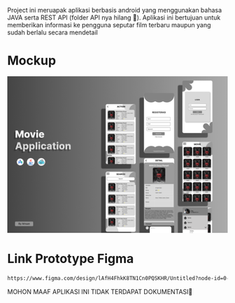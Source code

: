 Project ini meruapak aplikasi berbasis android yang menggunakan bahasa JAVA serta REST API (folder API nya hilang 🥹). Aplikasi ini bertujuan untuk memberikan informasi ke pengguna seputar film terbaru maupun yang sudah berlalu secara mendetail
# Mockup
<p align="center" > <img src="https://github.com/SpyHolder/Movie-Application/blob/master/Desktop%20-%202.png" alt="mockup"/> </p>


# Link Prototype Figma
```bash
https://www.figma.com/design/lAfH4FhkK8TN1Cn0PQSKHR/Untitled?node-id=0-1&t=VVpnO1heM0Ehyy5o-1
```
<p class="center">MOHON MAAF APLIKASI INI TIDAK TERDAPAT DOKUMENTASI🙏</p>
